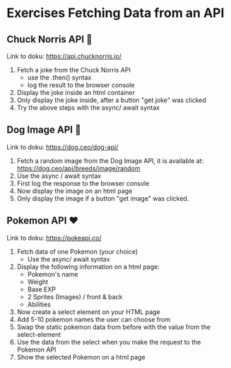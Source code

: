 # Exercises Fetching Data from an API

## Chuck Norris API 🤠
Link to doku: https://api.chucknorris.io/
1. Fetch a joke from the Chuck Norris API
    - use the .then() syntax
    - log the result to the browser console
2. Display the joke inside an html container
3. Only display the joke inside, after a button "get joke" was clicked
4. Try the above steps with the async/ await syntax

## Dog Image API 🐶
Link to doku: https://dog.ceo/dog-api/
1. Fetch a random image from the Dog Image API,  it is available at: https://dog.ceo/api/breeds/image/random
2. Use the async / await syntax
3. First log the response to the browser console
4. Now display the image on an html page
5. Only display the image if a button "get image" was clicked.

## Pokemon API ❤️
Link to doku: https://pokeapi.co/ 
1. Fetch data of one Pokemon (your choice)
    - Use the async/ await syntax
2. Display the following information on a html page:
    - Pokemon's name
    - Weight
    - Base EXP
    - 2 Sprites (Images) / front & back
    - Abilities
3. Now create a select element on your HTML page
4. Add 5-10 pokemon names the user can choose from
5. Swap the static pokemon data from before with the value from the select-element
6. Use the data from the select when you make the request to the Pokemon API
7. Show the selected Pokemon on a html page



